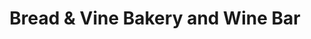 ---
title: "Bread & Vine Bakery and Wine Bar"
url: /galena/bread-and-vine-bakery-and-wine-bar/
shop: bakery
---